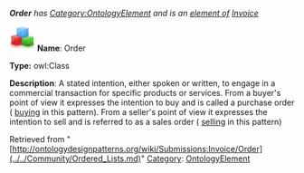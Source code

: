 ___Order__ has [Category:OntologyElement](../../Category/OntologyElement.md "Category:OntologyElement") and is an [element of](../../Property/ElementOf.md "Property:ElementOf") [Invoice](../../Submissions/Invoice.md "Submissions:Invoice")_


  




[![Class](../../images/thumb/2/27/Class.gif/45px-Class.gif)](../../Image/Class.gif.md "Class")
__Name__: Order 


__Type:__ owl:Class 


__Description__: A stated intention, either spoken or written, to engage in a commercial transaction for specific products or services. From a buyer's point of view it expresses the intention to buy and is called a purchase order ( [buying](../../Submissions/Invoice/Buying.md "Submissions:Invoice/Buying") in this pattern). From a seller's point of view it expresses the intention to sell and is referred to as a sales order ( [selling](../../Submissions/Invoice/Selling.md "Submissions:Invoice/Selling") in this pattern) 





Retrieved from "[http://ontologydesignpatterns.org/wiki/Submissions:Invoice/Order](../../Community/Ordered_Lists.md)"
 [Category](http://ontologydesignpatterns.org/wiki/Special:Categories "Special:Categories"): [OntologyElement](../../Category/OntologyElement.md "Category:OntologyElement")